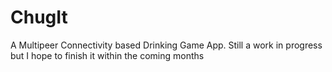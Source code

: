 # ChugIt
A Multipeer Connectivity based Drinking Game App. Still a work in progress but I hope to finish it within the coming months
